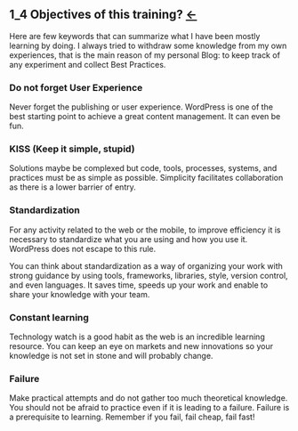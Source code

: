##  1_4 Objectives of this training? <a href="README.md">&#8592;</a><br>


Here are few keywords that can summarize what I have been mostly learning by doing. I always tried to withdraw some knowledge from my own experiences, that is the main reason of my personal Blog: to keep track of any experiment and collect Best Practices.

### Do not forget User Experience
Never forget the publishing or user experience. WordPress is one of the best starting point to achieve a great content management. It can even be fun.

### KISS (Keep it simple, stupid)
Solutions maybe be complexed but code, tools, processes, systems, and practices must be as simple as possible. Simplicity facilitates collaboration as there is a lower barrier of entry. 

### Standardization
For any activity related to the web or the mobile, to improve efficiency it is necessary to standardize what you are using and how you use it. WordPress does not escape to this rule.

You can think about standardization as a way of organizing your work with strong guidance by using tools, frameworks, libraries, style, version control, and even languages. It saves time, speeds up your work and enable to share your knowledge with your team.

### Constant learning
Technology watch is a good habit as the web is an incredible learning resource. You can keep an eye on markets and new innovations so your knowledge is not set in stone and will probably change.

### Failure
Make practical attempts and do not gather too much theoretical knowledge. You should not be afraid to practice even if it is leading to a failure. Failure is a prerequisite to learning. Remember if you fail, fail cheap, fail fast!



